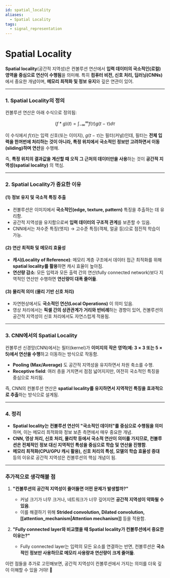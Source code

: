 ```yaml
---
id: spatial_locality
aliases:
  - Spatial Locality
tags:
  - signal_representation
---
```


# Spatial Locality

**Spatial locality**(공간적 지역성)은 컨볼루션 연산에서 **입력 데이터의 국소적인(로컬) 영역을 중심으로 연산이 수행됨**을 의미해. 특히 **컴퓨터 비전, 신호 처리, 딥러닝(CNNs)** 에서 중요한 개념이며, **메모리 최적화 및 정보 유지**와 깊은 연관이 있어.

---

### **1. Spatial Locality의 정의**
컨볼루션 연산은 아래 수식으로 정의됨:

$$
(f * g)(t) = \int_{-\infty}^{\infty} f(\tau) g(t - \tau) d\tau
$$

이 수식에서 $f(\tau)$는 입력 신호(또는 이미지), $g(t - \tau)$는 필터(커널)인데, 필터는 **전체 입력을 한꺼번에 처리하는 것이 아니라, 특정 위치에서 국소적인 정보만 고려하면서 이동(sliding)하며 연산**을 수행해.

즉, **특정 위치의 결과값을 계산할 때 오직 그 근처의 데이터만을 사용**하는 것이 **공간적 지역성(spatial locality)** 의 핵심.

---

### **2. Spatial Locality가 중요한 이유**
#### **(1) 정보 유지 및 국소적 특징 추출**
- 컨볼루션은 이미지에서 **국소적인(edge, texture, pattern)** 특징을 추출하는 데 유리함.
- 공간적 지역성을 유지함으로써 **입력 데이터의 구조적 관계**를 보존할 수 있음.
- CNN에서는 저수준 특징(엣지) → 고수준 특징(객체, 얼굴 등)으로 점진적 학습이 가능.

#### **(2) 연산 최적화 및 메모리 효율성**
- **캐시(Locality of Reference)**: 메모리 계층 구조에서 데이터 접근 최적화를 위해 **spatial locality를 활용**하면 캐시 효율이 높아짐.
- **연산량 감소**: 모든 입력과 모든 출력 간의 연산(fully connected network)보다 지역적인 연산만 수행하면 **연산량이 대폭 줄어듦**.

#### **(3) 물리적 의미 (물리 기반 신호 처리)**
- 자연현상에서도 **국소적인 연산(Local Operations)** 이 의미 있음.
- 영상 처리에서는 **픽셀 간의 상관관계가 거리와 반비례**하는 경향이 있어, 컨볼루션의 공간적 지역성이 신호 처리에서도 자연스럽게 적용됨.

---

### **3. CNN에서의 Spatial Locality**
컨볼루션 신경망(CNN)에서는 필터(kernel)가 **이미지의 작은 영역(예: $3\times3$ 또는 $5\times5$)에서 연산을 수행**하고 이동하는 방식으로 작동함.  

- **Pooling (Max/Average)** 도 공간적 지역성을 유지하면서 차원 축소를 수행.
- **Receptive field**: 여러 층을 거치면서 점점 넓어지지만, 여전히 국소적인 특징을 중심으로 처리됨.

즉, CNN의 컨볼루션 연산은 **spatial locality를 유지하면서 지역적인 특징을 효과적으로 추출**하는 방식으로 설계됨.

---

### **4. 정리**
- **Spatial locality는 컨볼루션 연산이 "국소적인 데이터"를 중심으로 수행됨을 의미**하며, 이는 메모리 최적화와 정보 보존 측면에서 매우 중요한 개념.
- **CNN, 영상 처리, 신호 처리, 물리학 등에서 국소적 연산이 의미를 가지므로, 컨볼루션은 전체적인 정보 대신 지역적인 특성을 중심으로 학습 및 연산을 진행함**.
- **메모리 최적화(CPU/GPU 캐시 활용), 신호 처리의 특성, 모델의 학습 효율성 증대** 등의 이유로 공간적 지역성은 컨볼루션의 핵심 개념이 됨.

---

### **추가적으로 생각해볼 점**
1. **"컨볼루션의 공간적 지역성이 줄어들면 어떤 문제가 발생할까?"**  
   - 커널 크기가 너무 크거나, 네트워크가 너무 깊어지면 **공간적 지역성이 약화될 수 있음**.  
   - 이를 해결하기 위해 **Strided convolution, Dilated convolution, [[attention_mechanism|Attention mechanism]]** 등을 적용함.

2. **"Fully connected layer와 비교했을 때 Spatial locality가 컨볼루션에서 중요한 이유는?"**  
   - Fully connected layer는 입력의 모든 요소를 연결하는 반면, 컨볼루션은 **국소적인 정보만 사용하므로 메모리 사용량과 연산량이 크게 줄어듦**.

이런 점들을 추가로 고민해보면, 공간적 지역성이 컨볼루션에서 가지는 의미를 더욱 깊이 이해할 수 있을 거야! 🚀
